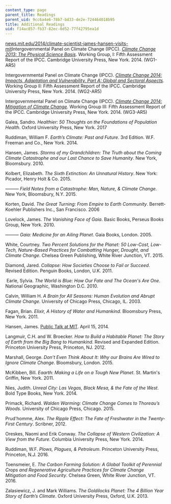 ```yaml
---
content_type: page
parent_title: Readings
parent_uid: 9cc6a4e6-78b7-bd33-de2e-724464018b95
title: Additional Readings
uid: f14ac857-fb37-82ec-0d52-77f42795ea1d
---
```


[news.mit.edu/2014/climate-scientist-james-hansen-visits-mit](https://news.mit.edu/2014/climate-scientist-james-hansen-visits-mit)Intergovernmental Panel on Climate Change (IPCC). _[Climate Change 2013: The Physical Science Basis](https://www.ipcc.ch/report/ar5/wg1/)_. Working Group, I: Fifth Assessment Report of the IPCC. Cambridge University Press, New York. 2014. (WG1-AR5)

Intergovernmental Panel on Climate Change (IPCC). _[Climate Change 2014: Impacts, Adaptation and Vulnerability. Part A: Global and Sectoral Aspects](https://www.ipcc.ch/report/ar5/wg2/)._ Working Group II: Fifth Assessment Report of the IPCC. Cambridge University Press, New York. 2014. (WG2-AR5)

Intergovernmental Panel on Climate Change (IPCC). _[Climate Change 2014: Mitigation of Climate Change](https://www.ipcc.ch/report/ar5/wg3/)._ Working Group III: Fifth Assessment Report of the IPCC. Cambridge University Press, New York. 2014. (WG3-AR5)

Galea, Sandro. _Healthier: 50 Thoughts on the Foundations of Population Health_. Oxford University Press, New York. 2017

Ruddiman, William F. _Earth’s Climate: Past and Future_. 3rd Edition. W.F. Freeman and Co., New York. 2014.

Hansen, James. _Storms of my Grandchildren: The Truth about the Coming Climate Catastrophe and our Last Chance to Save Humanity_. New York, Bloomsbury. 2010. 

Kolbert, Elizabeth. _The Sixth Extinction: An Unnatural History_. New York: Picador, Henry Holt & Co. 2015.

——— _Field Notes from a Catastrophe: Man, Nature, & Climate Change._ New York, Bloomsbury, N.Y. 2015.

Korten, David. _The Great Turning: From Empire to Earth Community_. Berrett-Koehler Publishers Inc., San Francisco. 2006

Lovelock, James. _The Vanishing Face of Gaia_. Basic Books, Perseus Books Group, New York. 2010.

——— _Gaia: Medicine for an Ailing Planet_. Gaia Books, London. 2005.  

White, Courtney. _Two Percent Solutions for the Planet: 50 Low-Cost, Low-Tech, Nature-Based Practices for Combatting Hunger, Drought, and Climate Change_. Chelsea Green Publishing, White River Junction, VT. 2015.

Diamond, Jared. _Collapse: How Societies Choose to Fail or Succeed_. Revised Edition. Penguin Books, London, U.K. 2011.

 Earle, Sylvia. _The World is Blue: How Our Fate and The Ocean's Are One_. National Geographic, Washington D.C. 2010.

Calvin, William H. _A Brain for All Seasons: Human Evolution and Abrupt Climate Change_. University of Chicago Press, Chicago, IL. 2003.

Fagan, Brian. _Elixir, A History of Water and Humankind_. Bloomsbury Press, New York. 2011.

Hansen, James. [Public Talk at MIT](https://news.mit.edu/2014/climate-scientist-james-hansen-visits-mit). April 15, 2014.

Langmuir, C.H. and W. Broecker. _How to Build a Habitable Planet: The Story of Earth from the Big Bang to Humankind_. Revised and Expanded Edition. Princeton University Press, Princeton, NJ. 2012.

Marshall, George. _Don’t Even Think About It: Why our Brains Are Wired to Ignore Climate Change_. Bloomsbury, London. 2015. 

McKibben, Bill. _Eaarth: Making a Life on a Tough New Planet_. St. Martin's Griffin, New York. 2011.

Nies, Judith. _Unreal City: Las Vegas, Black Mesa, & the Fate of the West_. Bold Type Books, New York. 2014.

Primack, Richard. _Walden Warming: Climate Change Comes to Thoreau’s Woods_. University of Chicago Press, Chicago. 2015.

Prud'homme, Alex. _The Ripple Effect: The Fate of Freshwater in the Twenty-First Century_. Scribner, 2012. 

Oreskes, Naomi and Erik Conway. _The Collapse of Western Civilization: A View from the Future_. Columbia University Press, New York. 2014.

Ruddiman, W.F. _Plows, Plagues, & Petroleum_. Princeton University Press, Princeton, N.J. 2016.

Toensmeier, E. _The Carbon Farming Solution: A Global Toolkit of Perennial Crops and Regenerative Agriculture Practices for Climate Change Mitigation and Food Security_. Chelsea Green, White River Junction, VT. 2016.

Zalasiewicz, J. and Mark Williams. _The Goldilocks Planet: The 4 Billion Year Story of Earth’s Climate_. Oxford University Press, Oxford, U.K. 2013.